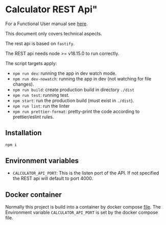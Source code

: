 # Calculator REST Api"

For a Functional User manual see [here](../README.md).

This document only covers technical aspects.

The rest api is based on `fastify`.

The REST api needs node >= v18.15.0 to run correctly.

The script targets apply:

-   `npm run dev`: running the app in dev watch mode.
-   `npm run dev-nowatch`: running the app in dev (not watching for file changes).
-   `npm run build`: create production build in directory `./dist`
-   `npm run test`: running test.
-   `npm start`: run the production build (must exist in `./dist`).
-   `npm run lint`: run the linter
-   `npm run prettier-format`: pretty-print the code according to prettier/eslint rules.


## Installation

```bash
npm i
```

## Environment variables

- `CALCULATOR_API_PORT`: This is the listen port of the API. If not specified the REST api will default to port 4000.

## Docker container

Normally this project is build into a container by docker compose [file][docker-compose].
The Environment variable `CALCULATOR_API_PORT` is set by the docker compose file.

[docker-compose]: ../docker-compose.yml
